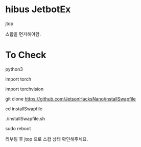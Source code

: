 # hibus JetbotEx

jtop

스왑을 먼저해야함.

# To Check

python3

import torch

import torchvision

git clone https://github.com/JetsonHacksNano/installSwapfile

cd installSwapfile

./installSwapfile.sh

sudo reboot

리부팅 후 jtop 으로 스왑 상태 확인해주세요.

